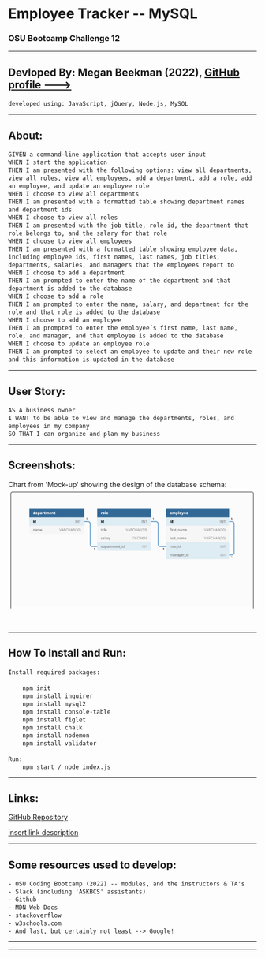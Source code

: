 # Employee Tracker -- MySQL
### OSU Bootcamp Challenge 12
---------------------------------------------------
## Devloped By: Megan Beekman (2022), [GitHub profile --->](https://github.com/meganbeek98)
    developed using: JavaScript, jQuery, Node.js, MySQL

---------------------------------------------------

## About: <br>
    GIVEN a command-line application that accepts user input
    WHEN I start the application
    THEN I am presented with the following options: view all departments, view all roles, view all employees, add a department, add a role, add an employee, and update an employee role
    WHEN I choose to view all departments
    THEN I am presented with a formatted table showing department names and department ids
    WHEN I choose to view all roles
    THEN I am presented with the job title, role id, the department that role belongs to, and the salary for that role
    WHEN I choose to view all employees
    THEN I am presented with a formatted table showing employee data, including employee ids, first names, last names, job titles, departments, salaries, and managers that the employees report to
    WHEN I choose to add a department
    THEN I am prompted to enter the name of the department and that department is added to the database
    WHEN I choose to add a role
    THEN I am prompted to enter the name, salary, and department for the role and that role is added to the database
    WHEN I choose to add an employee
    THEN I am prompted to enter the employee’s first name, last name, role, and manager, and that employee is added to the database
    WHEN I choose to update an employee role
    THEN I am prompted to select an employee to update and their new role and this information is updated in the database

---------------------------------------------------

## User Story: <br>
    AS A business owner
    I WANT to be able to view and manage the departments, roles, and employees in my company
    SO THAT I can organize and plan my business

---------------------------------------------------

## Screenshots: <br>

Chart from 'Mock-up' showing the design of the database schema:
<img src="./SS-mockup1.png"></img>

<img src=""></img>

---------------------------------------------------

## How To Install and Run: <br>
    Install required packages:

        npm init
        npm install inquirer
        npm install mysql2
        npm install console-table
        npm install figlet
        npm install chalk
        npm install nodemon
        npm install validator

    Run:
        npm start / node index.js

---------------------------------------------------

## Links: <br>

[GitHub Repository](https://github.com/meganbeek98/employee-tracker.git)

[insert link description](insert-actual-link-here)

----------------------------------------------------

## Some resources used to develop: <br>
    - OSU Coding Bootcamp (2022) -- modules, and the instructors & TA's
    - Slack (including 'ASKBCS' assistants)
    - Github
    - MDN Web Docs
    - stackoverflow
    - w3schools.com
    - And last, but certainly not least --> Google!

----------------------------------------------------
----------------------------------------------------
